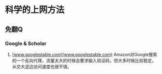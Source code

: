 科学的上网方法
====

## 免翻Q  
### Google & Scholar   
1. [www.googlestable.com](www.googlestable.com)  Amazon对Google搜索的一个反向代理，流量太大的时候会要求输入验证码，但大多时候比较稳定。从交大这边访问速度也很不错。  

